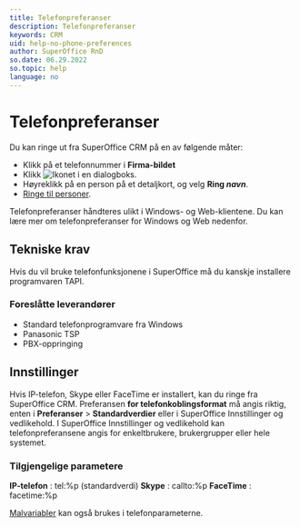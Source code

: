 ```yaml
---
title: Telefonpreferanser
description: Telefonpreferanser
keywords: CRM
uid: help-no-phone-preferences
author: SuperOffice RnD
so.date: 06.29.2022
so.topic: help
language: no
---
```


# Telefonpreferanser

Du kan ringe ut fra SuperOffice CRM på en av følgende måter:

* Klikk på et telefonnummer i  **Firma-bildet** 
* Klikk ![Ikonet][img1] i en dialogboks.
* Høyreklikk på en person på et detaljkort, og velg **Ring *navn***.
* [Ringe til personer][1].

Telefonpreferanser håndteres ulikt i Windows- og Web-klientene. Du kan lære mer om telefonpreferanser for Windows og Web nedenfor.

## Tekniske krav

Hvis du vil bruke telefonfunksjonene i SuperOffice må du kanskje installere programvaren TAPI.

### Foreslåtte leverandører

* Standard telefonprogramvare fra Windows
* Panasonic TSP
* PBX-oppringing

## Innstillinger

Hvis IP-telefon, Skype eller FaceTime er installert, kan du ringe fra SuperOffice CRM. Preferansen **for telefonkoblingsformat** må angis riktig, enten i **Preferanser** > **Standardverdier** eller i SuperOffice Innstillinger og vedlikehold. I SuperOffice Innstillinger og vedlikehold kan telefonpreferansene angis for enkeltbrukere, brukergrupper eller hele systemet.

### Tilgjengelige parametere

 **IP-telefon** : tel:%p (standardverdi)
 **Skype** : callto:%p
 **FaceTime** : facetime:%p

[Malvariabler][2] kan også brukes i telefonparameterne.

<!-- Referenced links -->
[1]: dial.md
[2]: ../../../document/learn/template-variables.md

<!-- Referenced images -->
[img1]: ../../../../../common/icons/phone.png
